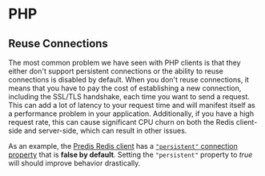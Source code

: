 # PHP

## Reuse Connections

The most common problem we have seen with PHP clients is that they either don't support persistent connections or the ability to reuse connections is disabled by default.  When you don't reuse connections, it means that you have to pay the cost of establishing a new connection, including the SSL/TLS handshake, each time you want to send a request.  This can add a lot of latency to your request time and will manifest itself as a performance problem in your application.  Additionally, if you have a high request rate, this can cause significant CPU churn on both the Redis client-side and server-side, which can result in other issues.

As an example, the [Predis Redis client](https://github.com/nrk/predis/) has a [`"persistent"` connection property](https://github.com/nrk/predis/wiki/Connection-Parameters) that is **false by default**.  Setting the `"persistent"` property to *true* will should improve behavior drastically.
